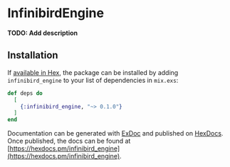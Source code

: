 # InfinibirdEngine

**TODO: Add description**

## Installation

If [available in Hex](https://hex.pm/docs/publish), the package can be installed
by adding `infinibird_engine` to your list of dependencies in `mix.exs`:

```elixir
def deps do
  [
    {:infinibird_engine, "~> 0.1.0"}
  ]
end
```

Documentation can be generated with [ExDoc](https://github.com/elixir-lang/ex_doc)
and published on [HexDocs](https://hexdocs.pm). Once published, the docs can
be found at [https://hexdocs.pm/infinibird_engine](https://hexdocs.pm/infinibird_engine).

